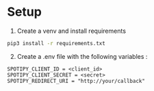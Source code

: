 # Setup

1. Create a venv and install requirements
```bash
pip3 install -r requirements.txt
```

2. Create a .env file with the following variables :
   
```dosini
SPOTIPY_CLIENT_ID = <client_id>
SPOTIPY_CLIENT_SECRET = <secret>
SPOTIPY_REDIRECT_URI = "http://your/callback"
```